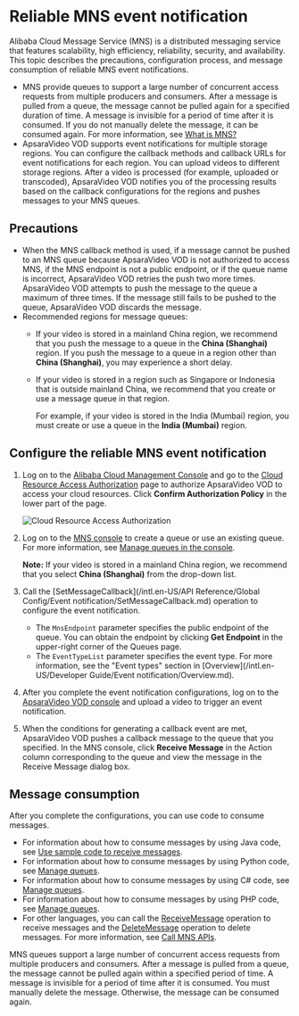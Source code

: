 # Reliable MNS event notification

Alibaba Cloud Message Service \(MNS\) is a distributed messaging service that features scalability, high efficiency, reliability, security, and availability. This topic describes the precautions, configuration process, and message consumption of reliable MNS event notifications.

-   MNS provide queues to support a large number of concurrent access requests from multiple producers and consumers. After a message is pulled from a queue, the message cannot be pulled again for a specified duration of time. A message is invisible for a period of time after it is consumed. If you do not manually delete the message, it can be consumed again. For more information, see [What is MNS?]()
-   ApsaraVideo VOD supports event notifications for multiple storage regions. You can configure the callback methods and callback URLs for event notifications for each region. You can upload videos to different storage regions. After a video is processed \(for example, uploaded or transcoded\), ApsaraVideo VOD notifies you of the processing results based on the callback configurations for the regions and pushes messages to your MNS queues.

## Precautions

-   When the MNS callback method is used, if a message cannot be pushed to an MNS queue because ApsaraVideo VOD is not authorized to access MNS, if the MNS endpoint is not a public endpoint, or if the queue name is incorrect, ApsaraVideo VOD retries the push two more times. ApsaraVideo VOD attempts to push the message to the queue a maximum of three times. If the message still fails to be pushed to the queue, ApsaraVideo VOD discards the message.
-   Recommended regions for message queues:
    -   If your video is stored in a mainland China region, we recommend that you push the message to a queue in the **China \(Shanghai\)** region. If you push the message to a queue in a region other than **China \(Shanghai\)**, you may experience a short delay.
    -   If your video is stored in a region such as Singapore or Indonesia that is outside mainland China, we recommend that you create or use a message queue in that region.

        For example, if your video is stored in the India \(Mumbai\) region, you must create or use a queue in the **India \(Mumbai\)** region.


## Configure the reliable MNS event notification

1.  Log on to the [Alibaba Cloud Management Console](https://home.console.aliyun.com) and go to the [Cloud Resource Access Authorization](https://ram.console.aliyun.com/#/role/authorize?request=%7B%22Requests%22%3A%20%7B%22request1%22%3A%20%7B%22RoleName%22%3A%20%22AliyunVODDefaultRole%22%2C%20%22TemplateId%22%3A%20%22DefaultRole%22%7D%7D%2C%20%22ReturnUrl%22%3A%20%22https%3A//vod.console.aliyun.com/%22%2C%20%22Service%22%3A%20%22VOD%22%7D) page to authorize ApsaraVideo VOD to access your cloud resources. Click **Confirm Authorization Policy** in the lower part of the page.

    ![Cloud Resource Access Authorization](https://static-aliyun-doc.oss-accelerate.aliyuncs.com/assets/img/en-US/9466301161/p178869.png)

2.  Log on to the [MNS console](https://mns.console.aliyun.com/?spm=a2c4g.11186623.2.19.20d83502Ek9Nnu) to create a queue or use an existing queue. For more information, see [Manage queues in the console]().

    **Note:** If your video is stored in a mainland China region, we recommend that you select **China \(Shanghai\)** from the drop-down list.

3.  Call the [SetMessageCallback](/intl.en-US/API Reference/Global Config/Event notification/SetMessageCallback.md) operation to configure the event notification.

    -   The `MnsEndpoint` parameter specifies the public endpoint of the queue. You can obtain the endpoint by clicking **Get Endpoint** in the upper-right corner of the Queues page.
    -   The `EventTypeList` parameter specifies the event type. For more information, see the "Event types" section in [Overview](/intl.en-US/Developer Guide/Event notification/Overview.md).
4.  After you complete the event notification configurations, log on to the [ApsaraVideo VOD console](https://vod.console.aliyun.com/#/overview) and upload a video to trigger an event notification.

5.  When the conditions for generating a callback event are met, ApsaraVideo VOD pushes a callback message to the queue that you specified. In the MNS console, click **Receive Message** in the Action column corresponding to the queue and view the message in the Receive Message dialog box.


## Message consumption

After you complete the configurations, you can use code to consume messages.

-   For information about how to consume messages by using Java code, see [Use sample code to receive messages]().
-   For information about how to consume messages by using Python code, see [Manage queues]().
-   For information about how to consume messages by using C\# code, see [Manage queues]().
-   For information about how to consume messages by using PHP code, see [Manage queues]().
-   For other languages, you can call the [ReceiveMessage](https://help.aliyun.com/document_detail/35136.html?spm=a2c4g.11186623.6.710.717d6ddc2ip8ZB) operation to receive messages and the [DeleteMessage](https://help.aliyun.com/document_detail/35138.html?spm=a2c4g.11186623.6.713.361c70142DiQIf) operation to delete messages. For more information, see [Call MNS APIs](https://help.aliyun.com/document_detail/27484.html?spm=a2c4g.11186623.6.696.57ab7014mofqn8).

MNS queues support a large number of concurrent access requests from multiple producers and consumers. After a message is pulled from a queue, the message cannot be pulled again within a specified period of time. A message is invisible for a period of time after it is consumed. You must manually delete the message. Otherwise, the message can be consumed again.

